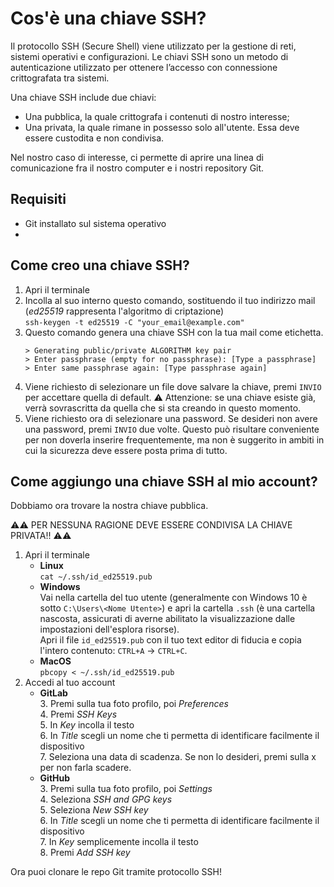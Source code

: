 # Cos'è una chiave SSH?
Il protocollo SSH (Secure Shell) viene utilizzato per la gestione di reti, sistemi operativi e configurazioni. Le chiavi SSH sono un metodo di autenticazione utilizzato per ottenere l’accesso con connessione crittografata tra sistemi.

Una chiave SSH include due chiavi: 
- Una pubblica, la quale crittografa i contenuti di nostro interesse;
- Una privata, la quale rimane in possesso solo all'utente. Essa deve essere custodita e non condivisa.

Nel nostro caso di interesse, ci permette di aprire una linea di comunicazione fra il nostro computer e i nostri repository Git.

## Requisiti

- Git installato sul sistema operativo
- 

## Come creo una chiave SSH?
1. Apri il terminale 
2. Incolla al suo interno questo comando, sostituendo il tuo indirizzo mail (*ed25519* rappresenta l'algoritmo di criptazione)  
`ssh-keygen -t ed25519 -C "your_email@example.com"`
3. Questo comando genera una chiave SSH con la tua mail come etichetta.
    ```
    > Generating public/private ALGORITHM key pair
    > Enter passphrase (empty for no passphrase): [Type a passphrase]
    > Enter same passphrase again: [Type passphrase again]
    ```
4. Viene richiesto di selezionare un file dove salvare la chiave, premi `INVIO` per accettare quella di default. ⚠ Attenzione: se una chiave esiste già, verrà sovrascritta da quella che si sta creando in questo momento.
5. Viene richiesto ora di selezionare una password. Se desideri non avere una password, premi `INVIO` due volte. Questo può risultare conveniente per non doverla inserire frequentemente, ma non è suggerito in ambiti in cui la sicurezza deve essere posta prima di tutto.

## Come aggiungo una chiave SSH al mio account?
Dobbiamo ora trovare la nostra chiave pubblica.

⚠⚠ PER NESSUNA RAGIONE DEVE ESSERE CONDIVISA LA CHIAVE PRIVATA!! ⚠⚠
1. Apri il terminale  
    - **Linux**     
	`cat ~/.ssh/id_ed25519.pub`  
    - **Windows**  
  Vai nella cartella del tuo utente (generalmente con Windows 10 è sotto `C:\Users\<Nome Utente>`) e apri la cartella `.ssh` (è una cartella nascosta, assicurati di averne abilitato la visualizzazione dalle impostazioni dell'esplora risorse).  
  Apri il file `id_ed25519.pub` con il tuo text editor di fiducia e copia l'intero contenuto: `CTRL+A` -> `CTRL+C`.  
    - **MacOS**  
	`pbcopy < ~/.ssh/id_ed25519.pub`  
2. Accedi al tuo account 
    - **GitLab**  
        3. Premi sulla tua foto profilo, poi *Preferences*  
        4. Premi *SSH Keys*  
        5. In *Key* incolla il testo  
        6. In *Title* scegli un nome che ti permetta di identificare facilmente il dispositivo  
        7. Seleziona una data di scadenza. Se non lo desideri, premi sulla x per non farla scadere.
    - **GitHub**  
        3. Premi sulla tua foto profilo, poi *Settings*  
        4. Seleziona *SSH and GPG keys*  
        5. Seleziona *New SSH key*  
        6. In *Title* scegli un nome che ti permetta di identificare facilmente il dispositivo  
        7. In *Key* semplicemente incolla il testo  
        8. Premi *Add SSH key*

Ora puoi clonare le repo Git tramite protocollo SSH!
